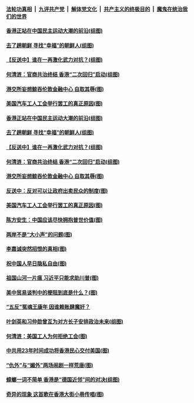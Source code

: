 ####  [法轮功真相](../../../../basic/blob/master/README.md?t=09201839) &nbsp;|&nbsp; [九评共产党](../../../../9ping.md/blob/master/README.md?t=09201839) &nbsp;|&nbsp; [解体党文化](../../../../jtdwh.md/blob/master/README.md?t=09201839)  &nbsp;|&nbsp; [共产主义的终极目的](../../../../gczydzjmd.md/blob/master/README.md?t=09201839) &nbsp;|&nbsp; [魔鬼在统治我们的世界](../../../../mgztzwmdsj.md/blob/master/README.md?t=09201839) 

#### [香港正站在中国民主运动大潮的前沿(组图)](../pages/p4/907895.md?t=09201839) 

#### [去了趟朝鲜 寻找“幸福”的朝鲜人(组图)](../pages/p4/907939.md?t=09201839) 

#### [【反送中】谁在一再激化武力对抗？(组图)](../pages/p4/907935.md?t=09201839) 

#### [何清涟：官商共治终结 香港“二次回归”启动(组图)](../pages/p4/907931.md?t=09201839) 

#### [港交所妄想鲸吞伦敦金融中心 自取其辱(图)](../pages/p4/907926.md?t=09201839) 

#### [美国汽车工人工会举行罢工的真正原因(图)](../pages/p4/907906.md?t=09201839) 

#### [香港正站在中国民主运动大潮的前沿(组图)](../pages/p4/907895.md?t=09201839) 

#### [去了趟朝鲜 寻找“幸福”的朝鲜人(组图)](../pages/p4/907939.md?t=09201839) 

#### [【反送中】谁在一再激化武力对抗？(组图)](../pages/p4/907935.md?t=09201839) 

#### [何清涟：官商共治终结 香港“二次回归”启动(组图)](../pages/p4/907931.md?t=09201839) 

#### [港交所妄想鲸吞伦敦金融中心 自取其辱(图)](../pages/p4/907926.md?t=09201839) 

#### [反送中：反对可以让政府出卖民众的制度(图)](../pages/p4/907923.md?t=09201839) 

#### [美国汽车工人工会举行罢工的真正原因(图)](../pages/p4/907906.md?t=09201839) 

#### [陈方安生：中国应该尽快拥抱普世价值(图)](../pages/p4/907826.md?t=09201839) 

#### [两岸不是“大小声”的问题(图)](../pages/p4/907825.md?t=09201839) 

#### [李嘉诚突然招恨的真相(图)](../pages/p4/907799.md?t=09201839) 

#### [祝中国人早日隐私自由(图)](../pages/p4/907797.md?t=09201839) 

#### [祖国山河一片瘟 习近平只能求助川普(图)](../pages/p4/907796.md?t=09201839) 

#### [美中贸易谈判中的梗阻到底是什么？(图)](../pages/p4/907791.md?t=09201839) 

#### [“五反”冤魂王康年 因谁赖账肆魔奸？](../pages/p4/907787.md?t=09201839) 

#### [叶剑英和习仲勋曾互为对方长子安排政治未来(组图)](../pages/p4/907786.md?t=09201839) 

#### [何清涟：美国工人为何拒绝工会(图)](../pages/p4/907701.md?t=09201839) 

#### [中共用23年时间成功将香港民心交付美国(图)](../pages/p4/907698.md?t=09201839) 

#### [“仇外”与“媚外”两场闹剧一样荒唐(图)](../pages/p4/907689.md?t=09201839) 

#### [蟑螂一词不简单 香港是“德国近邻”间的对决(组图)](../pages/p4/907618.md?t=09201839) 

#### [奇异的现象 这首歌在香港大街小巷传唱(图)](../pages/p4/907583.md?t=09201839) 

